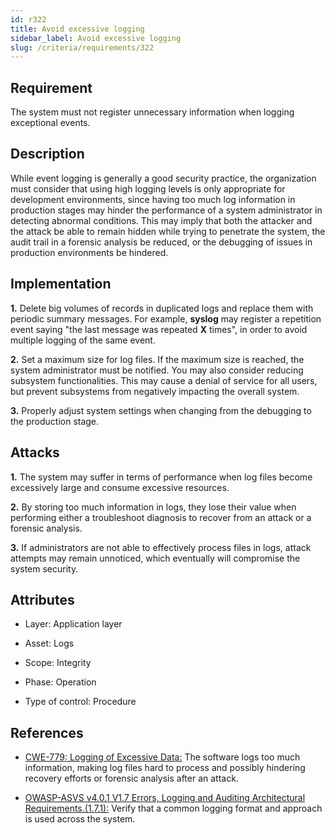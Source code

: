 ```yaml
---
id: r322
title: Avoid excessive logging
sidebar_label: Avoid excessive logging
slug: /criteria/requirements/322
---
```


## Requirement

The system must not register unnecessary information
when logging exceptional events.

## Description

While event logging is generally
a good security practice,
the organization must consider
that using high logging levels
is only appropriate for development environments,
since having too much log information
in production stages
may hinder the performance of a system administrator
in detecting abnormal conditions.
This may imply
that both the attacker
and the attack be able to remain hidden
while trying to penetrate the system,
the audit trail in a forensic analysis
be reduced,
or the debugging of issues
in production environments be hindered.

## Implementation

**1.** Delete big volumes of records
in duplicated logs and replace them
with periodic summary messages.
For example,
**syslog** may register a repetition event saying
"the last message was repeated **X** times",
in order to avoid multiple logging
of the same event.

**2.** Set a maximum size for log files.
If the maximum size is reached,
the system administrator must be notified.
You may also consider reducing subsystem functionalities.
This may cause a denial of service for all users,
but prevent subsystems
from negatively impacting the overall system.

**3.** Properly adjust system settings
when changing from the debugging
to the production stage.

## Attacks

**1.** The system may suffer
in terms of performance
when log files become excessively large
and consume excessive resources.

**2.** By storing too much information in logs,
they lose their value when performing
either a troubleshoot diagnosis
to recover from an attack
or a forensic analysis.

**3.** If administrators are not able
to effectively process files in logs,
attack attempts may remain unnoticed,
which eventually will compromise
the system security.

## Attributes

- Layer: Application layer

- Asset: Logs

- Scope: Integrity

- Phase: Operation

- Type of control: Procedure

## References

- [CWE-779: Logging of Excessive Data:](https://cwe.mitre.org/data/definitions/779.html)
The software logs too much information,
making log files hard to process and
possibly hindering recovery efforts
or forensic analysis after an attack.

- [OWASP-ASVS v4.0.1 V1.7 Errors, Logging and Auditing Architectural Requirements.(1.7.1):](https://owasp.org/www-pdf-archive/OWASP_Application_Security_Verification_Standard_4.0-en.pdf)
Verify that a common logging format
and approach is used across the system.
